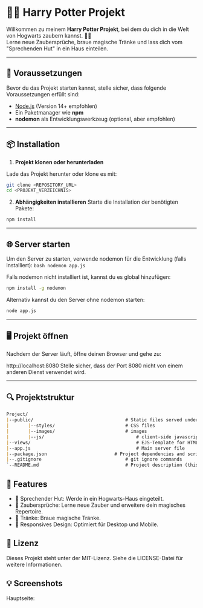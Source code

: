 # 🧙‍♂️ Harry Potter Projekt  

Willkommen zu meinem **Harry Potter Projekt**, bei dem du dich in die Welt von Hogwarts zaubern kannst. 🎩✨  
Lerne neue Zaubersprüche, braue magische Tränke und lass dich vom "Sprechenden Hut" in ein Haus einteilen.  

---

## 🚀 **Voraussetzungen**

Bevor du das Projekt starten kannst, stelle sicher, dass folgende Voraussetzungen erfüllt sind:  

- [Node.js](https://nodejs.org/) (Version 14+ empfohlen)  
- Ein Paketmanager wie **npm**  
- **nodemon** als Entwicklungswerkzeug (optional, aber empfohlen)  

---

## 📦 **Installation**

1. **Projekt klonen oder herunterladen**  

Lade das Projekt herunter oder klone es mit:  
```bash
git clone <REPOSITORY_URL>
cd <PROJEKT_VERZEICHNIS>
```

2. **Abhängigkeiten installieren**
Starte die Installation der benötigten Pakete:
```bash
npm install
```

---

## 🌐 **Server starten**

Um den Server zu starten, verwende nodemon für die Entwicklung (falls installiert):
	```bash
  nodemon app.js
	```

Falls nodemon nicht installiert ist, kannst du es global hinzufügen:

```bash
npm install -g nodemon
```

Alternativ kannst du den Server ohne nodemon starten:

```bash
node app.js
```

---

## 🖥️ **Projekt öffnen**

Nachdem der Server läuft, öffne deinen Browser und gehe zu:

http://localhost:8080
Stelle sicher, dass der Port 8080 nicht von einem anderen Dienst verwendet wird.

---

## 🔍 **Projektstruktur**

```md
Project/
|--public/									# Static files served under express.static()
|		|--styles/							# CSS files
|		|--images/							# images
|		|--js/									# client-side javascript
|--views/										# EJS-Template for HTML
|--app.js										# Main server file
|--package.json							# Project dependencies and scripts
|--.gitignore								# git ignore commands
`--README.md								# Project description (this file)
```

## 🧪 **Features**

- 🎩 Sprechender Hut: Werde in ein Hogwarts-Haus eingeteilt.
- 📜 Zaubersprüche: Lerne neue Zauber und erweitere dein magisches Repertoire.
- 🧪 Tränke: Braue magische Tränke.
- 📱 Responsives Design: Optimiert für Desktop und Mobile.

## 📄 **Lizenz**

Dieses Projekt steht unter der MIT-Lizenz. Siehe die LICENSE-Datei für weitere Informationen.

## 💡 **Screenshots**

Hauptseite: